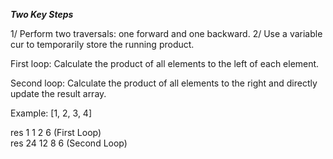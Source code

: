 ***Two Key Steps***

1/ Perform two traversals: one forward and one backward.
2/ Use a variable cur to temporarily store the running product.

First loop: Calculate the product of all elements to the left of each element.  

Second loop: Calculate the product of all elements to the right and directly update the result array.

Example: [1, 2, 3, 4]

res 1  1  2 6 (First Loop)  
res 24 12 8 6 (Second Loop)  


